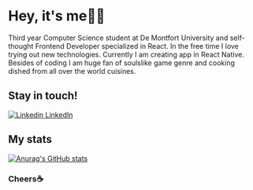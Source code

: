 # Hey, it's me🙍‍♂️

Third year Computer Science student at De Montfort University and self-thought Frontend Developer specialized in React. In the free time I love trying out new technologies. Currently I am creating app in React Native. Besides of coding I am huge fan of soulslike game genre and cooking dished from all over the world cuisines.

## Stay in touch!
[![Linkedin](https://i.stack.imgur.com/gVE0j.png) LinkedIn](https://www.linkedin.com/in/mateusz-kocik-a27439193/)

## My stats

[![Anurag's GitHub stats](https://github-readme-stats.vercel.app/api?username=matkot11&theme=radical)](https://github.com/anuraghazra/github-readme-stats)

### Cheers☕️
